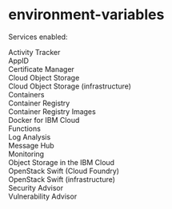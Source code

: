 # environment-variables

Services enabled:

Activity Tracker<br>
AppID<br>
Certificate Manager<br>
Cloud Object Storage<br>
Cloud Object Storage (infrastructure)<br>
Containers<br>
Container Registry<br>
Container Registry Images<br>
Docker for IBM Cloud<br>
Functions<br>
Log Analysis<br>
Message Hub<br>
Monitoring<br>
Object Storage in the IBM Cloud<br>
OpenStack Swift (Cloud Foundry)<br>
OpenStack Swift (infrastructure)<br>
Security Advisor<br>
Vulnerability Advisor<br>
